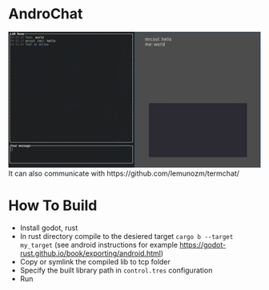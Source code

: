 # AndroChat
<img src="./androchat.png" width="200%" height="60%">
It can also communicate with https://github.com/lemunozm/termchat/


# How To Build
- Install godot, rust
- In rust directory compile to the desiered target `cargo b --target my_target` (see android instructions for example https://godot-rust.github.io/book/exporting/android.html)
- Copy or symlink the compiled lib to tcp folder
- Specify the built library path in `control.tres` configuration
- Run
